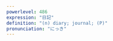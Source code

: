 ```yaml
---
powerlevel: 486
expression: "日記"
definition: "(n) diary; journal; (P)"
pronunciation: "にっき"
---
```

